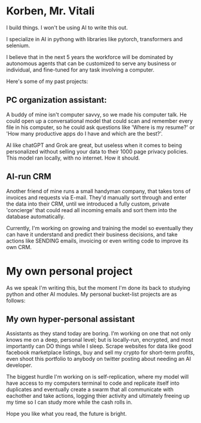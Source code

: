 # Korben, Mr. Vitali

I build things. I won't be using AI to write this out.

I specialize in AI in pythong with libraries like pytorch, transformers and selenium.

I believe that in the next 5 years the workforce will be dominated by autonomous agents that can be customized to serve any business or individual, and fine-tuned for any task involving a computer.

Here's some of my past projects:

## PC organization assistant:

A buddy of mine isn't computer savvy, so we made his computer talk. He could open up a conversational model that could scan and remember every file in his computer, so he could ask questions like 'Where is my resume?' or 'How many productive apps do I have and which are the best?'.

AI like chatGPT and Grok are great, but useless when it comes to being personalized without selling your data to their 1000 page privacy policies. This model ran locally, with no internet. How it should.

## AI-run CRM

Another friend of mine runs a small handyman company, that takes tons of invoices and requests via E-mail. They'd manually sort through and enter the data into their CRM, until we introduced a fully custom, private 'concierge' that could read all incoming emails and sort them into the database automatically.

Currently, I'm working on growing and training the model so eventually they can have it understand and predict their business decisions, and take actions like SENDING emails, invoicing or even writing code to improve its own CRM.

# My own personal project

As we speak I'm writing this, but the moment I'm done its back to studying python and other AI modules. My personal bucket-list projects are as follows:

## My own hyper-personal assistant

Assistants as they stand today are boring. I'm working on one that not only knows me on a deep, personal level; but is locally-run, encrypted, and most importantly can DO things while I sleep. Scrape websites for data like good facebook marketplace listings, buy and sell my crypto for short-term profits, even shoot this portfolio to anybody on twitter posting about needing an AI developer.

The biggest hurdle I'm working on is self-replication, where my model will have access to my computers terminal to code and replicate itself into duplicates and eventually create a swarm that all communicate with eachother and take actions, logging thier activity and ultimately freeing up my time so I can study more while the cash rolls in.

Hope you like what you read, the future is bright.
